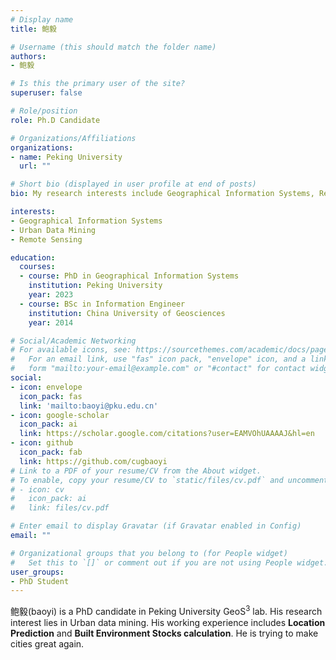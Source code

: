 ```yaml
---
# Display name
title: 鲍毅

# Username (this should match the folder name)
authors:
- 鲍毅

# Is this the primary user of the site?
superuser: false

# Role/position
role: Ph.D Candidate

# Organizations/Affiliations
organizations:
- name: Peking University
  url: ""

# Short bio (displayed in user profile at end of posts)
bio: My research interests include Geographical Information Systems, Remote Sensing, Urban Data Mining, Deep Learning.

interests:
- Geographical Information Systems 
- Urban Data Mining
- Remote Sensing 

education:
  courses:
  - course: PhD in Geographical Information Systems 
    institution: Peking University
    year: 2023
  - course: BSc in Information Engineer
    institution: China University of Geosciences 
    year: 2014

# Social/Academic Networking
# For available icons, see: https://sourcethemes.com/academic/docs/page-builder/#icons
#   For an email link, use "fas" icon pack, "envelope" icon, and a link in the
#   form "mailto:your-email@example.com" or "#contact" for contact widget.
social:
- icon: envelope
  icon_pack: fas
  link: 'mailto:baoyi@pku.edu.cn'
- icon: google-scholar
  icon_pack: ai
  link: https://scholar.google.com/citations?user=EAMVOhUAAAAJ&hl=en 
- icon: github
  icon_pack: fab
  link: https://github.com/cugbaoyi
# Link to a PDF of your resume/CV from the About widget.
# To enable, copy your resume/CV to `static/files/cv.pdf` and uncomment the lines below.
# - icon: cv
#   icon_pack: ai
#   link: files/cv.pdf

# Enter email to display Gravatar (if Gravatar enabled in Config)
email: ""

# Organizational groups that you belong to (for People widget)
#   Set this to `[]` or comment out if you are not using People widget.
user_groups:
- PhD Student 
---
```


鲍毅(baoyi) is a PhD candidate in Peking University GeoS<sup>3</sup> lab. His research interest lies in Urban data mining. His working experience includes **Location Prediction** and **Built Environment Stocks calculation**. He is trying to make cities great again. 

